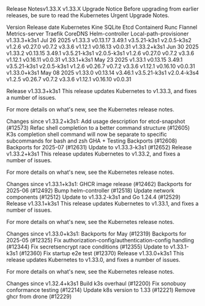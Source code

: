 Release Notesv1.33.X
v1.33.X
Upgrade Notice
Before upgrading from earlier releases, be sure to read the Kubernetes Urgent Upgrade Notes.

Version	Release date	Kubernetes	Kine	SQLite	Etcd	Containerd	Runc	Flannel	Metrics-server	Traefik	CoreDNS	Helm-controller	Local-path-provisioner
v1.33.3+k3s1	Jul 26 2025	v1.33.3	v0.13.17	3.49.1	v3.5.21-k3s1	v2.0.5-k3s2	v1.2.6	v0.27.0	v0.7.2	v3.3.6	v1.12.1	v0.16.13	v0.0.31
v1.33.2+k3s1	Jun 30 2025	v1.33.2	v0.13.15	3.49.1	v3.5.21-k3s1	v2.0.5-k3s1	v1.2.6	v0.27.0	v0.7.2	v3.3.6	v1.12.1	v0.16.11	v0.0.31
v1.33.1+k3s1	May 23 2025	v1.33.1	v0.13.15	3.49.1	v3.5.21-k3s1	v2.0.5-k3s1	v1.2.6	v0.26.7	v0.7.2	v3.3.6	v1.12.1	v0.16.10	v0.0.31
v1.33.0+k3s1	May 08 2025	v1.33.0	v0.13.14	v3.46.1	v3.5.21-k3s1	v2.0.4-k3s4	v1.2.5	v0.26.7	v0.7.2	v3.3.6	v1.12.1	v0.16.10	v0.0.31

Release v1.33.3+k3s1
This release updates Kubernetes to v1.33.3, and fixes a number of issues.

For more details on what's new, see the Kubernetes release notes.

Changes since v1.33.2+k3s1:
Add usage description for etcd-snapshot (#12573)
Refac shell completion to a better command structure (#12605)
K3s completion shell command will now be separate to specific subcommands for bash and zsh
GHA + Testing Backports (#12608)
Backports for 2025-07 (#12631)
Update to v1.33.3-k3s1 (#12652)
Release v1.33.2+k3s1
This release updates Kubernetes to v1.33.2, and fixes a number of issues.

For more details on what's new, see the Kubernetes release notes.

Changes since v1.33.1+k3s1:
GHCR image release (#12462)
Backports for 2025-06 (#12492)
Bump helm-controller (#12518)
Update network components (#12512)
Update to v1.33.2-k3s1 and Go 1.24.4 (#12529)
Release v1.33.1+k3s1
This release updates Kubernetes to v1.33.1, and fixes a number of issues.

For more details on what's new, see the Kubernetes release notes.

Changes since v1.33.0+k3s1:
Backports for May (#12319)
Backports for 2025-05 (#12325)
Fix authorization-config/authentication-config handling (#12344)
Fix secretsencrypt race conditions (#12355)
Update to v1.33.1-k3s1 (#12360)
Fix startup e2e test (#12370)
Release v1.33.0+k3s1
This release updates Kubernetes to v1.33.0, and fixes a number of issues.

For more details on what's new, see the Kubernetes release notes.

Changes since v1.32.4+k3s1
Build k3s overhaul (#12200)
Fix sonobuoy conformance testing (#12214)
Update k8s version to 1.33 (#12221)
Remove ghcr from drone (#12229)
